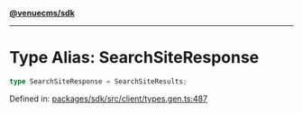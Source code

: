 [**@venuecms/sdk**](../Index.md)

***

# Type Alias: SearchSiteResponse

```ts
type SearchSiteResponse = SearchSiteResults;
```

Defined in: [packages/sdk/src/client/types.gen.ts:487](https://github.com/venuecms/sdk/blob/9df621babf2d64de41bd45733e16986e94017e8a/packages/sdk/src/client/types.gen.ts#L487)
